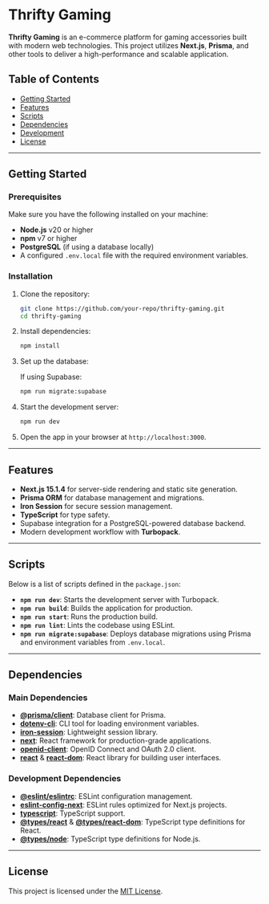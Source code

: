 # Thrifty Gaming

**Thrifty Gaming** is an e-commerce platform for gaming accessories built with modern web technologies. This project utilizes **Next.js**, **Prisma**, and other tools to deliver a high-performance and scalable application.

## Table of Contents

- [Getting Started](#getting-started)
- [Features](#features)
- [Scripts](#scripts)
- [Dependencies](#dependencies)
- [Development](#development)
- [License](#license)

---

## Getting Started

### Prerequisites

Make sure you have the following installed on your machine:

- **Node.js** v20 or higher
- **npm** v7 or higher
- **PostgreSQL** (if using a database locally)
- A configured `.env.local` file with the required environment variables.

### Installation

1. Clone the repository:

   ```bash
   git clone https://github.com/your-repo/thrifty-gaming.git
   cd thrifty-gaming
   ```

2. Install dependencies:

   ```bash
   npm install
   ```

3. Set up the database:

   If using Supabase:
   
   ```bash
   npm run migrate:supabase
   ```

4. Start the development server:

   ```bash
   npm run dev
   ```

5. Open the app in your browser at `http://localhost:3000`.

---

## Features

- **Next.js 15.1.4** for server-side rendering and static site generation.
- **Prisma ORM** for database management and migrations.
- **Iron Session** for secure session management.
- **TypeScript** for type safety.
- Supabase integration for a PostgreSQL-powered database backend.
- Modern development workflow with **Turbopack**.

---

## Scripts

Below is a list of scripts defined in the `package.json`:

- **`npm run dev`**: Starts the development server with Turbopack.
- **`npm run build`**: Builds the application for production.
- **`npm run start`**: Runs the production build.
- **`npm run lint`**: Lints the codebase using ESLint.
- **`npm run migrate:supabase`**: Deploys database migrations using Prisma and environment variables from `.env.local`.

---

## Dependencies

### Main Dependencies

- **[@prisma/client](https://www.prisma.io/docs/concepts/components/prisma-client)**: Database client for Prisma.
- **[dotenv-cli](https://github.com/entropitor/dotenv-cli)**: CLI tool for loading environment variables.
- **[iron-session](https://github.com/vvo/iron-session)**: Lightweight session library.
- **[next](https://nextjs.org/)**: React framework for production-grade applications.
- **[openid-client](https://github.com/panva/node-openid-client)**: OpenID Connect and OAuth 2.0 client.
- **[react](https://reactjs.org/)** & **[react-dom](https://reactjs.org/)**: React library for building user interfaces.

### Development Dependencies

- **[@eslint/eslintrc](https://eslint.org/)**: ESLint configuration management.
- **[eslint-config-next](https://github.com/vercel/next.js/tree/canary/packages/eslint-config-next)**: ESLint rules optimized for Next.js projects.
- **[typescript](https://www.typescriptlang.org/)**: TypeScript support.
- **[@types/react](https://www.npmjs.com/package/@types/react)** & **[@types/react-dom](https://www.npmjs.com/package/@types/react-dom)**: TypeScript type definitions for React.
- **[@types/node](https://www.npmjs.com/package/@types/node)**: TypeScript type definitions for Node.js.


---

## License

This project is licensed under the [MIT License](LICENSE).

